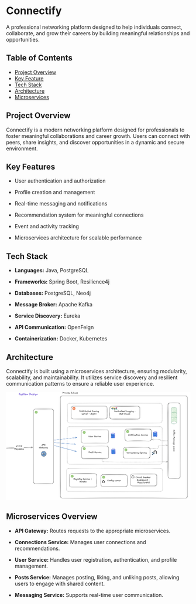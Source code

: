 # Connectify
A professional networking platform designed to help individuals connect, collaborate, and grow their careers by building meaningful relationships and opportunities.
## **Table of Contents**
- [Project Overview](#project-overview)
- [Key Feature](#key-feature)
- [Tech Stack](#tech-stack)
- [Architecture](#architecture)
- [Microservices](#microservices)

## **Project Overview**
Connectify is a modern networking platform designed for professionals to foster meaningful collaborations and career growth.
Users can connect with peers, share insights, and discover opportunities in a dynamic and secure environment.

## **Key Features**
- User authentication and authorization

- Profile creation and management

- Real-time messaging and notifications

- Recommendation system for meaningful connections

- Event and activity tracking

- Microservices architecture for scalable performance

## **Tech Stack**

- **Languages:** Java, PostgreSQL

- **Frameworks:** Spring Boot, Resilience4j

- **Databases:** PostgreSQL, Neo4j

- **Message Broker:** Apache Kafka

- **Service Discovery:** Eureka

- **API Communication:** OpenFeign

- **Containerization:** Docker, Kubernetes


## **Architecture**

Connectify is built using a microservices architecture, ensuring modularity, scalability, and maintainability.
It utilizes service discovery and resilient communication patterns to ensure a reliable user experience.

![Microservices Architecture](https://github.com/pallavithorat/Connectify/raw/main/microservicesSysDesign.png)


## **Microservices Overview**
- **API Gateway:** Routes requests to the appropriate microservices.

- **Connections Service:** Manages user connections and recommendations.

- **User Service:** Handles user registration, authentication, and profile management.

- **Posts Service:** Manages posting, liking, and unliking posts, allowing users to engage with shared content.

- **Messaging Service:** Supports real-time user communication.




